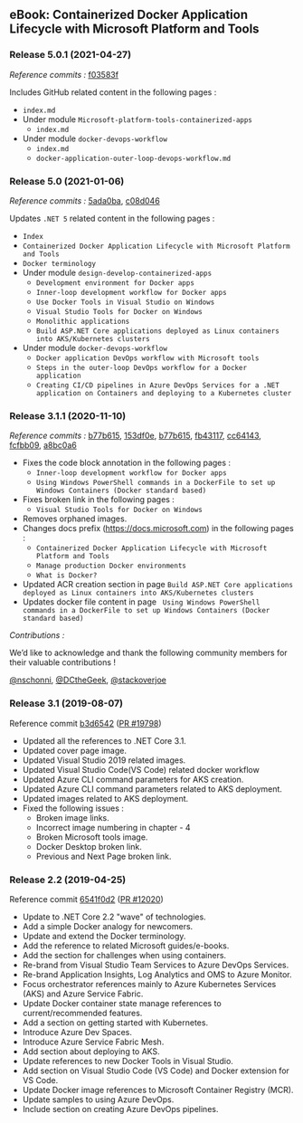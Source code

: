 ## eBook: Containerized Docker Application Lifecycle with Microsoft Platform and Tools

### Release 5.0.1 (2021-04-27)

*Reference commits :* [f03583f](https://github.com/dotnet/docs/pull/23895/commits/f03583f9ce85c4067c3946c7249192885d8612d6)

Includes GitHub related content in the following pages :

- `index.md`
- Under module `Microsoft-platform-tools-containerized-apps`
    - `index.md`
- Under module `docker-devops-workflow`
    - `index.md`
    - `docker-application-outer-loop-devops-workflow.md `

### Release 5.0 (2021-01-06)

*Reference commits :* [5ada0ba](https://github.com/dotnet/docs/pull/22242/commits/5ada0ba94f8e267993c6f2cba7db1237acfe8ce2), [c08d046](https://github.com/dotnet/docs/pull/22242/commits/c08d046f893d946a70163abc729aeeedcf88fdb3)

Updates `.NET 5` related content in the following pages :

- `Index`
- `Containerized Docker Application Lifecycle with Microsoft Platform and Tools`
- `Docker terminology`
- Under module `design-develop-containerized-apps`
	- `Development environment for Docker apps`
	- `Inner-loop development workflow for Docker apps`
	- `Use Docker Tools in Visual Studio on Windows`
	- `Visual Studio Tools for Docker on Windows`
	- `Monolithic applications`
	- `Build ASP.NET Core applications deployed as Linux containers into AKS/Kubernetes clusters`
- Under module `docker-devops-workflow`
	- `Docker application DevOps workflow with Microsoft tools`
	- `Steps in the outer-loop DevOps workflow for a Docker application`
	- `Creating CI/CD pipelines in Azure DevOps Services for a .NET application on Containers and deploying to a Kubernetes cluster`

### Release 3.1.1 (2020-11-10)

*Reference commits :* [b77b615](https://github.com/dotnet/docs/commit/153df0eaf4f6acd340e77818c6b617d9e554f004), [153df0e](https://github.com/dotnet/docs/commit/153df0eaf4f6acd340e77818c6b617d9e554f004), [b77b615](https://github.com/dotnet/docs/commit/b77b615d4b45334905c6e9dfa6b165abbcabc7d5), [fb43117](https://github.com/dotnet/docs/commit/fb431175564955b9beb6706de19a5ed9639995ee), [cc64143](https://github.com/dotnet/docs/commit/cc64143cb9e691d7668621429a96a167cf022214), [fcfbb09](https://github.com/dotnet/docs/commit/fcfbb094392830ef47d37a5c72fabef04bf34449), [a8bc0a6](https://github.com/dotnet/docs/commit/a8bc0a6478e569f2a8dca6a69bf5b2e4c2302d4e)

- Fixes the code block annotation in the following pages :
    - `Inner-loop development workflow for Docker apps`
    - `Using Windows PowerShell commands in a DockerFile to set up Windows Containers (Docker standard based)`
- Fixes broken link in the following pages :
    - `Visual Studio Tools for Docker on Windows`
- Removes orphaned images. 
- Changes docs prefix (https://docs.microsoft.com) in the following pages :
    - `Containerized Docker Application Lifecycle with Microsoft Platform and Tools`
    - `Manage production Docker environments`
    - `What is Docker?`    
- Updated ACR creation section in page `Build ASP.NET Core applications deployed as Linux containers into AKS/Kubernetes clusters`
- Updates docker file content in page ` Using Windows PowerShell commands in a DockerFile to set up Windows Containers (Docker standard based)`

*Contributions :* 

We’d like to acknowledge and thank the following community members for their valuable contributions !

[@nschonni](https://github.com/nschonni), [@DCtheGeek](https://github.com/DCtheGeek), [@stackoverjoe](https://github.com/stackoverjoe)


### Release 3.1 (2019-08-07)

Reference commit [b3d6542](https://github.com/dotnet/docs/pull/19798/commits/b3d6542eeeffa6819b51c80712f51026dea94714) ([PR #19798](https://github.com/dotnet/docs/pull/19798))

- Updated all the references to .NET Core 3.1.
- Updated cover page image.
- Updated Visual Studio 2019 related images.
- Updated Visual Studio Code(VS Code) related docker workflow
- Updated Azure CLI command parameters for AKS creation.
- Updated Azure CLI command parameters related to AKS deployment.
- Updated images related to AKS deployment. 
- Fixed the following issues :
    - Broken image links.
    - Incorrect image numbering in chapter - 4    
    - Broken Microsoft tools image.
    - Docker Desktop broken link.
    - Previous and Next Page broken link.


### Release 2.2 (2019-04-25)

Reference commit [6541f0d2](https://github.com/dotnet/docs/pull/12020/commits/6541f0d22e4248cb36a63d2c80d3fdf38aee1d74) ([PR #12020](https://github.com/dotnet/docs/pull/12020))

- Update to .NET Core 2.2 "wave" of technologies.
- Add a simple Docker analogy for newcomers.
- Update and extend the Docker terminology.
- Add the reference to related Microsoft guides/e-books.
- Add the section for challenges when using containers.
- Re-brand from Visual Studio Team Services to Azure DevOps Services.
- Re-brand Application Insights, Log Analytics and OMS to Azure Monitor.
- Focus orchestrator references mainly to Azure Kubernetes Services (AKS) and Azure Service Fabric.
- Update Docker container state manage references to current/recommended features.
- Add a section on getting started with Kubernetes.
- Introduce Azure Dev Spaces.
- Introduce Azure Service Fabric Mesh.
- Add section about deploying to AKS.
- Update references to new Docker Tools in Visual Studio.
- Add section on Visual Studio Code (VS Code) and Docker extension for VS Code.
- Update Docker image references to Microsoft Container Registry (MCR).
- Update samples to using Azure DevOps.
- Include section on creating Azure DevOps pipelines.

